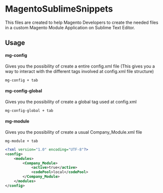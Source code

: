 # MagentoSublimeSnippets

This files are created to help Magento Developers to create the needed files in a custom Magento Module Application on Sublime Text Editor.

## Usage

#### mg-config 

Gives you the possibility of create a entire config.xml file (This gives you a way to interact with the different tags involved at config.xml file structure)

    mg-config + tab

#### mg-config-global

Gives you the possibility of create a global tag used at config.xml

    mg-config-global + tab

#### mg-module

Gives you the possibility of create a usual Company_Module.xml file

    mg-module + tab

```xml
<?xml version="1.0" encoding="UTF-8"?>
<config>
	<modules>
		<Company_Module>
			<active>true</active>
			<codePool>local</codePool>
		</Company_Module>
	</modules>
</config>
```


